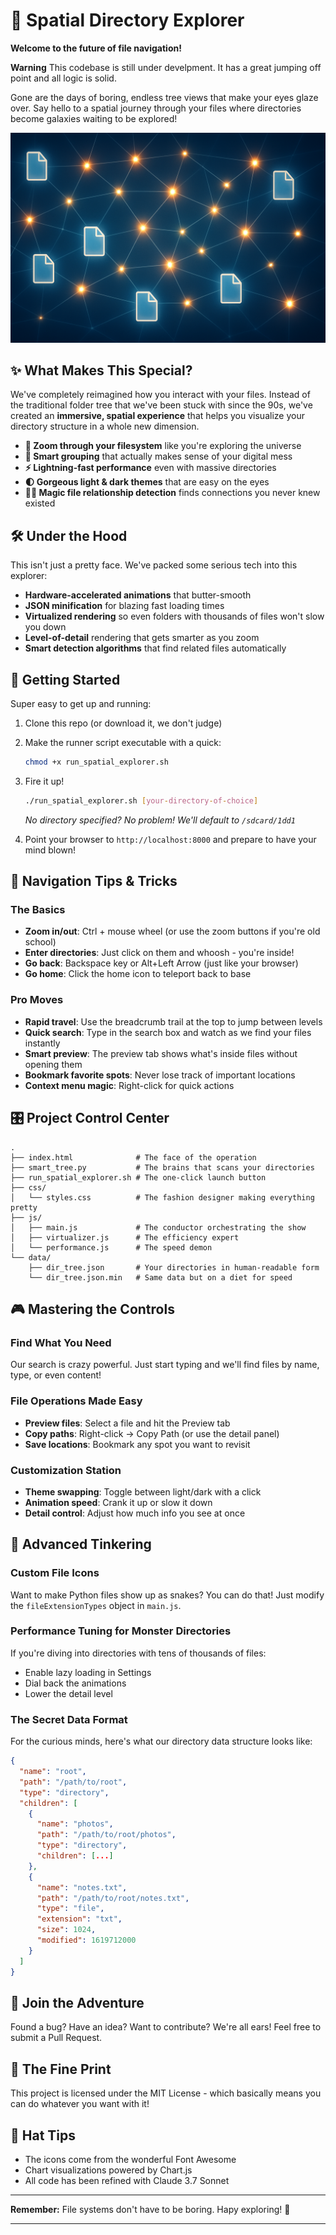# 🌌 Spatial Directory Explorer

**Welcome to the future of file navigation!** 

**Warning** This codebase is still under develpment. It has a great jumping off point and all logic is solid.

Gone are the days of boring, endless tree views that make your eyes glaze over. Say hello to a spatial journey through your files where directories become galaxies waiting to be explored!

![Spatial Directory Explorer in Action](assets/banner-image.png)

## ✨ What Makes This Special?

We've completely reimagined how you interact with your files. Instead of the traditional folder tree that we've been stuck with since the 90s, we've created an **immersive, spatial experience** that helps you visualize your directory structure in a whole new dimension.

- **🚀 Zoom through your filesystem** like you're exploring the universe
- **🧠 Smart grouping** that actually makes sense of your digital mess
- **⚡ Lightning-fast performance** even with massive directories
- **🌓 Gorgeous light & dark themes** that are easy on the eyes
- **🧙‍♂️ Magic file relationship detection** finds connections you never knew existed

## 🛠️ Under the Hood

This isn't just a pretty face. We've packed some serious tech into this explorer:

- **Hardware-accelerated animations** that butter-smooth
- **JSON minification** for blazing fast loading times
- **Virtualized rendering** so even folders with thousands of files won't slow you down
- **Level-of-detail** rendering that gets smarter as you zoom
- **Smart detection algorithms** that find related files automatically

## 🚦 Getting Started

Super easy to get up and running:

1. Clone this repo (or download it, we don't judge)
2. Make the runner script executable with a quick:
   ```bash
   chmod +x run_spatial_explorer.sh
   ```
3. Fire it up!
   ```bash
   ./run_spatial_explorer.sh [your-directory-of-choice]
   ```
   *No directory specified? No problem! We'll default to `/sdcard/1dd1`*

4. Point your browser to `http://localhost:8000` and prepare to have your mind blown!

## 🧭 Navigation Tips & Tricks

### The Basics
- **Zoom in/out**: Ctrl + mouse wheel (or use the zoom buttons if you're old school)
- **Enter directories**: Just click on them and whoosh - you're inside!
- **Go back**: Backspace key or Alt+Left Arrow (just like your browser)
- **Go home**: Click the home icon to teleport back to base

### Pro Moves
- **Rapid travel**: Use the breadcrumb trail at the top to jump between levels
- **Quick search**: Type in the search box and watch as we find your files instantly
- **Smart preview**: The preview tab shows what's inside files without opening them
- **Bookmark favorite spots**: Never lose track of important locations
- **Context menu magic**: Right-click for quick actions

## 🎛️ Project Control Center

```
.
├── index.html              # The face of the operation
├── smart_tree.py           # The brains that scans your directories
├── run_spatial_explorer.sh # The one-click launch button
├── css/
│   └── styles.css          # The fashion designer making everything pretty
├── js/
│   ├── main.js             # The conductor orchestrating the show
│   ├── virtualizer.js      # The efficiency expert
│   └── performance.js      # The speed demon
└── data/
    ├── dir_tree.json       # Your directories in human-readable form
    └── dir_tree.json.min   # Same data but on a diet for speed
```

## 🎮 Mastering the Controls

### Find What You Need
Our search is crazy powerful. Just start typing and we'll find files by name, type, or even content!

### File Operations Made Easy
- **Preview files**: Select a file and hit the Preview tab
- **Copy paths**: Right-click → Copy Path (or use the detail panel)
- **Save locations**: Bookmark any spot you want to revisit

### Customization Station
- **Theme swapping**: Toggle between light/dark with a click
- **Animation speed**: Crank it up or slow it down
- **Detail control**: Adjust how much info you see at once

## 🧪 Advanced Tinkering

### Custom File Icons
Want to make Python files show up as snakes? You can do that! Just modify the `fileExtensionTypes` object in `main.js`.

### Performance Tuning for Monster Directories
If you're diving into directories with tens of thousands of files:
- Enable lazy loading in Settings
- Dial back the animations
- Lower the detail level

### The Secret Data Format
For the curious minds, here's what our directory data structure looks like:

```json
{
  "name": "root",
  "path": "/path/to/root",
  "type": "directory",
  "children": [
    {
      "name": "photos",
      "path": "/path/to/root/photos",
      "type": "directory",
      "children": [...]
    },
    {
      "name": "notes.txt",
      "path": "/path/to/root/notes.txt",
      "type": "file",
      "extension": "txt",
      "size": 1024,
      "modified": 1619712000
    }
  ]
}
```

## 🤝 Join the Adventure

Found a bug? Have an idea? Want to contribute? We're all ears! Feel free to submit a Pull Request.

## 📜 The Fine Print

This project is licensed under the MIT License - which basically means you can do whatever you want with it!

## 🙏 Hat Tips

- The icons come from the wonderful Font Awesome
- Chart visualizations powered by Chart.js
- All code has been refined with Claude 3.7 Sonnet
---

**Remember:** File systems don't have to be boring. Hapy exploring! 🚀

---
